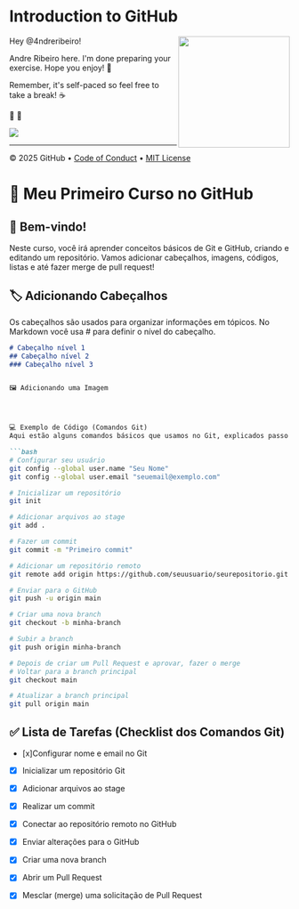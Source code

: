 # Introduction to GitHub

<img src="https://octodex.github.com/images/Professortocat_v2.png" align="right" height="200px" />

Hey @4ndreribeiro!

Andre Ribeiro here. I'm done preparing your exercise. Hope you enjoy! 💚

Remember, it's self-paced so feel free to take a break! ☕️

🐳 🚀

[![](https://img.shields.io/badge/Go%20to%20Exercise-%E2%86%92-1f883d?style=for-the-badge&logo=github&labelColor=197935)](https://github.com/4ndreribeiro/skills-introduction-to-github/issues/1)

---

&copy; 2025 GitHub &bull; [Code of Conduct](https://www.contributor-covenant.org/version/2/1/code_of_conduct/code_of_conduct.md) &bull; [MIT License](https://gh.io/mit)



# 🚀 Meu Primeiro Curso no GitHub

## 🐙 Bem-vindo!
Neste curso, você irá aprender conceitos básicos de Git e GitHub, criando e editando um repositório. Vamos adicionar cabeçalhos, imagens, códigos, listas e até fazer merge de pull request!

## 🏷️ Adicionando Cabeçalhos
Os cabeçalhos são usados para organizar informações em tópicos. No Markdown você usa # para definir o nível do cabeçalho.

```markdown
# Cabeçalho nível 1
## Cabeçalho nível 2
### Cabeçalho nível 3


🖼️ Adicionando uma Imagem




💻 Exemplo de Código (Comandos Git)
Aqui estão alguns comandos básicos que usamos no Git, explicados passo a passo:

```bash
# Configurar seu usuário
git config --global user.name "Seu Nome"
git config --global user.email "seuemail@exemplo.com"

# Inicializar um repositório
git init

# Adicionar arquivos ao stage
git add .

# Fazer um commit
git commit -m "Primeiro commit"

# Adicionar um repositório remoto
git remote add origin https://github.com/seuusuario/seurepositorio.git

# Enviar para o GitHub
git push -u origin main

# Criar uma nova branch
git checkout -b minha-branch

# Subir a branch
git push origin minha-branch

# Depois de criar um Pull Request e aprovar, fazer o merge
# Voltar para a branch principal
git checkout main

# Atualizar a branch principal
git pull origin main
```

## ✅ Lista de Tarefas (Checklist dos Comandos Git)
 - [x]Configurar nome e email no Git

 - [x] Inicializar um repositório Git

 - [x] Adicionar arquivos ao stage

 - [x] Realizar um commit

 - [x] Conectar ao repositório remoto no GitHub

 - [x] Enviar alterações para o GitHub

 - [x] Criar uma nova branch

 - [x] Abrir um Pull Request

 - [x] Mesclar (merge) uma solicitação de Pull Request

